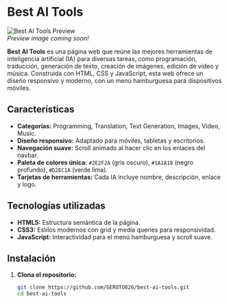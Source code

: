 # Best AI Tools

![Best AI Tools Preview](https://the-best-ais-for-everything-project7.netlify.app/)  
*Preview image coming soon!*

**Best AI Tools** es una página web que reúne las mejores herramientas de inteligencia artificial (IA) para diversas tareas, como programación, traducción, generación de texto, creación de imágenes, edición de video y música. Construida con HTML, CSS y JavaScript, esta web ofrece un diseño responsivo y moderno, con un menú hamburguesa para dispositivos móviles.

## Características
- **Categorías:** Programming, Translation, Text Generation, Images, Video, Music.
- **Diseño responsivo:** Adaptado para móviles, tabletas y escritorios.
- **Navegación suave:** Scroll animado al hacer clic en los enlaces del navbar.
- **Paleta de colores única:** `#2E2F2A` (gris oscuro), `#1A1A18` (negro profundo), `#D2EC1A` (verde lima).
- **Tarjetas de herramientas:** Cada IA incluye nombre, descripción, enlace y logo.

## Tecnologías utilizadas
- **HTML5:** Estructura semántica de la página.
- **CSS3:** Estilos modernos con grid y media queries para responsividad.
- **JavaScript:** Interactividad para el menú hamburguesa y scroll suave.

## Instalación
1. **Clona el repositorio:**
   ```bash
   git clone https://github.com/GEROTO026/best-ai-tools.git
   cd best-ai-tools
